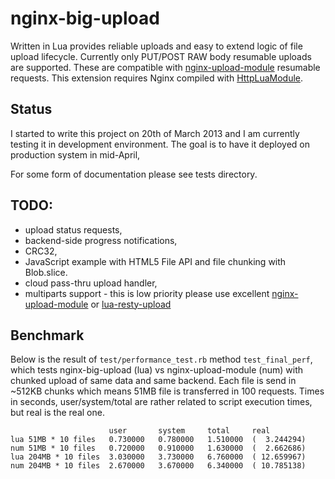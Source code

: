 # nginx-big-upload

Written in Lua provides reliable uploads and easy to extend logic of file upload lifecycle.
Currently only PUT/POST RAW body resumable uploads are supported. These are compatible with [nginx-upload-module](https://github.com/vkholodkov/nginx-upload-module/tree/2.2) resumable
requests. This extension requires Nginx compiled with [HttpLuaModule](http://wiki.nginx.org/HttpLuaModule).

## Status

I started to write this project on 20th of March 2013 and I am currently testing it in development environment.
The goal is to have it deployed on production system in mid-April,

For some form of documentation please see tests directory.

## TODO:
* upload status requests,
* backend-side progress notifications,
* CRC32,
* JavaScript example with HTML5 File API and file chunking with Blob.slice.
* cloud pass-thru upload handler,
* multiparts support - this is low priority please use excellent [nginx-upload-module](https://github.com/vkholodkov/nginx-upload-module/tree/2.2) or [lua-resty-upload](https://github.com/agentzh/lua-resty-upload)


## Benchmark

Below is the result of `test/performance_test.rb` method `test_final_perf`, which tests nginx-big-upload (lua) vs nginx-upload-module (num)
with chunked upload of same data and same backend. Each file is send in ~512KB chunks which means 51MB file
is transferred in 100 requests. Times in seconds, user/system/total are rather related to script execution times, but real is the real one.

                          user       system     total     real
    lua 51MB * 10 files   0.730000   0.780000   1.510000  (  3.244294)
    num 51MB * 10 files   0.720000   0.910000   1.630000  (  2.662686)
    lua 204MB * 10 files  3.030000   3.730000   6.760000  ( 12.659967)
    num 204MB * 10 files  2.670000   3.670000   6.340000  ( 10.785138)

